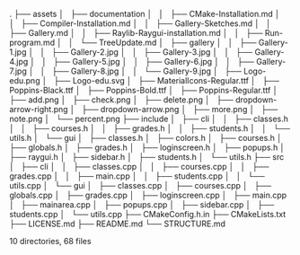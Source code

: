 .
├── assets
│   ├── documentation
│   │   ├── CMake-Installation.md
│   │   ├── Compiler-Installation.md
│   │   ├── Gallery-Sketches.md
│   │   ├── Gallery.md
│   │   ├── Raylib-Raygui-installation.md
│   │   ├── Run-program.md
│   │   └── TreeUpdate.md
│   ├── gallery
│   │   ├── Gallery-1.jpg
│   │   ├── Gallery-2.jpg
│   │   ├── Gallery-3.jpg
│   │   ├── Gallery-4.jpg
│   │   ├── Gallery-5.jpg
│   │   ├── Gallery-6.jpg
│   │   ├── Gallery-7.jpg
│   │   ├── Gallery-8.jpg
│   │   └── Gallery-9.jpg
│   ├── Logo-edu.png
│   ├── Logo-edu.svg
│   ├── MaterialIcons-Regular.ttf
│   ├── Poppins-Black.ttf
│   ├── Poppins-Bold.ttf
│   ├── Poppins-Regular.ttf
│   ├── add.png
│   ├── check.png
│   ├── delete.png
│   ├── dropdown-arrow-right.png
│   ├── dropdown-arrow.png
│   ├── more.png
│   ├── note.png
│   └── percent.png
├── include
│   ├── cli
│   │   ├── classes.h
│   │   ├── courses.h
│   │   ├── grades.h
│   │   ├── students.h
│   │   └── utils.h
│   └── gui
│       ├── classes.h
│       ├── colors.h
│       ├── courses.h
│       ├── globals.h
│       ├── grades.h
│       ├── loginscreen.h
│       ├── popups.h
│       ├── raygui.h
│       ├── sidebar.h
│       ├── students.h
│       └── utils.h
├── src
│   ├── cli
│   │   ├── classes.cpp
│   │   ├── courses.cpp
│   │   ├── grades.cpp
│   │   ├── main.cpp
│   │   ├── students.cpp
│   │   └── utils.cpp
│   └── gui
│       ├── classes.cpp
│       ├── courses.cpp
│       ├── globals.cpp
│       ├── grades.cpp
│       ├── loginscreen.cpp
│       ├── main.cpp
│       ├── mainarea.cpp
│       ├── popups.cpp
│       ├── sidebar.cpp
│       ├── students.cpp
│       └── utils.cpp
├── CMakeConfig.h.in
├── CMakeLists.txt
├── LICENSE.md
├── README.md
└── STRUCTURE.md

10 directories, 68 files

